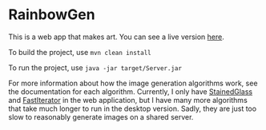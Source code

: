 # RainbowGen
This is a web app that makes art. You can see a live version [here](https://rainbowgen-nmiles.herokuapp.com/).

To build the project, use `mvn clean install`

To run the project, use `java -jar target/Server.jar`

For more information about how the image generation algorithms work, see the documentation for each
algorithm. Currently, I only have
[StainedGlass](https://github.com/Neatname/RainbowGen/blob/master/src/main/java/com/nmiles/rainbowgen/generator/StainedGlass.java)
and
[FastIterator](https://github.com/Neatname/RainbowGen/blob/master/src/main/java/com/nmiles/rainbowgen/generator/FastIterator.java)
in the web application, but I have many more algorithms that take much longer to run in the desktop version.
Sadly, they are just too slow to reasonably generate images on a shared server.
